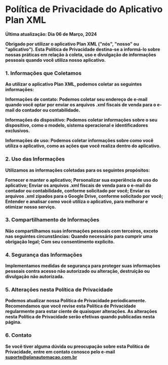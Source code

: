 <b><h1>Política de Privacidade do Aplicativo Plan XML</h1>

Última atualização: Dia 06 de Março, 2024

Obrigado por utilizar o aplicativo Plan XML ("nós", "nosso" ou "aplicativo"). Esta Política de Privacidade destina-se a informá-lo sobre nossas práticas em relação à coleta, uso e divulgação de informações pessoais quando você utiliza nosso aplicativo.

<b><h3>1. Informações que Coletamos</h3>

Ao utilizar o aplicativo Plan XML, podemos coletar as seguintes informações:

Informações de contato: Podemos coletar seu endereço de e-mail quando você optar por enviar os arquivos .xml fiscais de venda para o e-mail do contador ou contabilidade.

Informações do dispositivo: Podemos coletar informações sobre o seu dispositivo, como o modelo, sistema operacional e identificadores exclusivos.

Informações de uso: Podemos coletar informações sobre como você utiliza o aplicativo, como as ações que você realiza dentro do aplicativo.

<b><h3>2. Uso das Informações</h3>

Utilizamos as informações coletadas para os seguintes propósitos:

Fornecer e manter o aplicativo;
Personalizar sua experiência de uso do aplicativo;
Enviar os arquivos .xml fiscais de venda para o e-mail do contador ou contabilidade, conforme solicitado por você;
Enviar os arquivos .xml zipados para o Google Drive, conforme solicitado por você;
Entender e analisar como você utiliza o aplicativo, para melhorar e otimizar nosso serviço.

<b><h3>3. Compartilhamento de Informações</h3>

Não compartilhamos suas informações pessoais com terceiros, exceto nas seguintes circunstâncias:
Quando necessário para cumprir uma obrigação legal;
Com seu consentimento explícito.

<b><h3>4. Segurança das Informações</h3>

Implementamos medidas de segurança para proteger suas informações pessoais contra acesso não autorizado ou alteração, destruição ou divulgação não autorizada.

<b><h3>5. Alterações nesta Política de Privacidade</h3>

Podemos atualizar nossa Política de Privacidade periodicamente. Recomendamos que você revise esta Política de Privacidade regularmente para estar ciente de quaisquer alterações. As alterações nesta Política de Privacidade serão efetivas quando publicadas nesta página.

<b><h3>6. Contato</h3>

Se você tiver alguma dúvida ou preocupação sobre esta Política de Privacidade, entre em contato conosco pelo e-mail suporte@planautomacao.com.br
